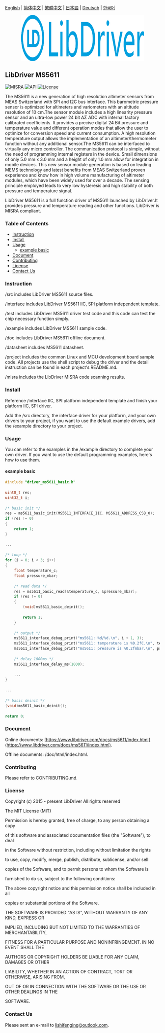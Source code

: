 [English](/README.md) | [ 简体中文](/README_zh-Hans.md) | [繁體中文](/README_zh-Hant.md) | [日本語](/README_ja.md) | [Deutsch](/README_de.md) | [한국어](/README_ko.md)

<div align=center>
<img src="/doc/image/logo.svg" width="400" height="150"/>
</div>

## LibDriver MS5611

[![MISRA](https://img.shields.io/badge/misra-compliant-brightgreen.svg)](/misra/README.md) [![API](https://img.shields.io/badge/api-reference-blue.svg)](https://www.libdriver.com/docs/ms5611/index.html) [![License](https://img.shields.io/badge/license-MIT-brightgreen.svg)](/LICENSE)

The MS5611 is a new generation of high resolution altimeter sensors from MEAS Switzerland with SPI and I2C bus interface. This barometric pressure sensor is optimized for altimeters and variometers with an altitude resolution of 10 cm.The sensor module includes a high linearity pressure sensor and an ultra-low power 24 bit ΔΣ ADC with internal factory calibrated coefficients. It provides a precise digital 24 Bit pressure and temperature value and different operation modes that allow the user to optimize for conversion speed and current consumption. A high resolution temperature output allows the implementation of an altimeter/thermometer function without any additional sensor.The MS5611 can be interfaced to virtually any micro controller. The communication protocol is simple, without the need of programming internal registers in the device. Small dimensions of only 5.0 mm x 3.0 mm and a height of only 1.0 mm allow for integration in mobile devices. This new sensor module generation is based on leading MEMS technology and latest benefits from MEAS Switzerland proven experience and know how in high volume manufacturing of altimeter modules, which have been widely used for over a decade. The sensing principle employed leads to very low hysteresis and high stability of both pressure and temperature signal.

LibDriver MS5611 is a full function driver of MS5611 launched by LibDriver.It provides pressure and temperature reading and other functions. LibDriver is MISRA compliant.

### Table of Contents

  - [Instruction](#Instruction)
  - [Install](#Install)
  - [Usage](#Usage)
    - [example basic](#example-basic)
  - [Document](#Document)
  - [Contributing](#Contributing)
  - [License](#License)
  - [Contact Us](#Contact-Us)

### Instruction

/src includes LibDriver MS5611 source files.

/interface includes LibDriver MS5611 IIC, SPI platform independent template.

/test includes LibDriver MS5611 driver test code and this code can test the chip necessary function simply.

/example includes LibDriver MS5611 sample code.

/doc includes LibDriver MS5611 offline document.

/datasheet includes MS5611 datasheet.

/project includes the common Linux and MCU development board sample code. All projects use the shell script to debug the driver and the detail instruction can be found in each project's README.md.

/misra includes the LibDriver MISRA code scanning results.

### Install

Reference /interface IIC, SPI platform independent template and finish your platform IIC, SPI driver.

Add the /src directory, the interface driver for your platform, and your own drivers to your project, if you want to use the default example drivers, add the /example directory to your project.

### Usage

You can refer to the examples in the /example directory to complete your own driver. If you want to use the default programming examples, here's how to use them.

#### example basic

```C
#include "driver_ms5611_basic.h"

uint8_t res;
uint32_t i;

/* basic init */
res = ms5611_basic_init(MS5611_INTERFACE_IIC, MS5611_ADDRESS_CSB_0);
if (res != 0)
{
    return 1;
}

...
    
/* loop */
for (i = 0; i < 3; i++)
{
    float temperature_c;
    float pressure_mbar;

    /* read data */
    res = ms5611_basic_read(&temperature_c, &pressure_mbar);
    if (res != 0)
    {
        (void)ms5611_basic_deinit();

        return 1;
    }

    /* output */
    ms5611_interface_debug_print("ms5611: %d/%d.\n", i + 1, 3);
    ms5611_interface_debug_print("ms5611: temperature is %0.2fC.\n", temperature_c);
    ms5611_interface_debug_print("ms5611: pressure is %0.2fmbar.\n", pressure_mbar);

    /* delay 1000ms */
    ms5611_interface_delay_ms(1000);
    
    ...
}

...
    
/* basic deinit */
(void)ms5611_basic_deinit();

return 0;
```

### Document

Online documents: [https://www.libdriver.com/docs/ms5611/index.html](https://www.libdriver.com/docs/ms5611/index.html).

Offline documents: /doc/html/index.html.

### Contributing

Please refer to CONTRIBUTING.md.

### License

Copyright (c) 2015 - present LibDriver All rights reserved



The MIT License (MIT) 



Permission is hereby granted, free of charge, to any person obtaining a copy

of this software and associated documentation files (the "Software"), to deal

in the Software without restriction, including without limitation the rights

to use, copy, modify, merge, publish, distribute, sublicense, and/or sell

copies of the Software, and to permit persons to whom the Software is

furnished to do so, subject to the following conditions: 



The above copyright notice and this permission notice shall be included in all

copies or substantial portions of the Software. 



THE SOFTWARE IS PROVIDED "AS IS", WITHOUT WARRANTY OF ANY KIND, EXPRESS OR

IMPLIED, INCLUDING BUT NOT LIMITED TO THE WARRANTIES OF MERCHANTABILITY,

FITNESS FOR A PARTICULAR PURPOSE AND NONINFRINGEMENT. IN NO EVENT SHALL THE

AUTHORS OR COPYRIGHT HOLDERS BE LIABLE FOR ANY CLAIM, DAMAGES OR OTHER

LIABILITY, WHETHER IN AN ACTION OF CONTRACT, TORT OR OTHERWISE, ARISING FROM,

OUT OF OR IN CONNECTION WITH THE SOFTWARE OR THE USE OR OTHER DEALINGS IN THE

SOFTWARE. 

### Contact Us

Please sent an e-mail to lishifenging@outlook.com.